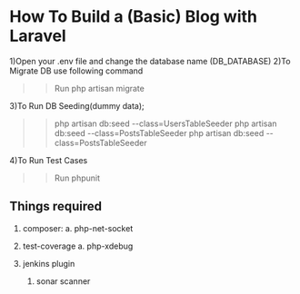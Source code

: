 # How To Build a (Basic) Blog with Laravel

1)Open your .env file and change the database name (DB_DATABASE)
2)To Migrate DB use following command
   >> Run php artisan migrate
   
3)To Run DB Seeding(dummy data); 

 >> php artisan db:seed --class=UsersTableSeeder
 >> php artisan db:seed --class=PostsTableSeeder
 >> php artisan db:seed --class=PostsTableSeeder
 
 4)To Run Test Cases
 
 >> Run phpunit

 ## Things required

1. composer: 
   a. php-net-socket

2. test-coverage 
   a. php-xdebug

3. jenkins plugin
   1. sonar scanner 
      